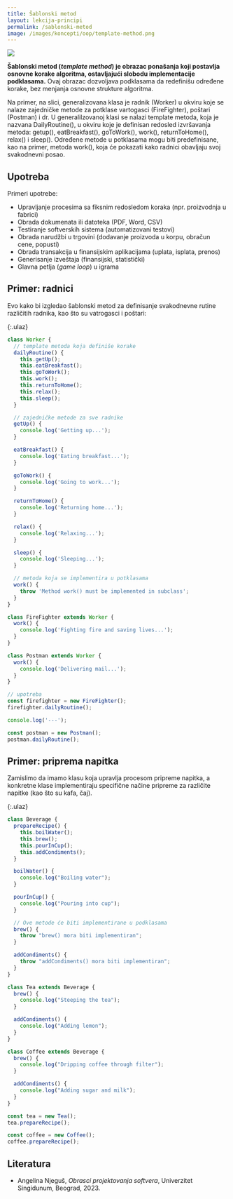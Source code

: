 ```yaml
---
title: Šablonski metod
layout: lekcija-principi
permalink: /sablonski-metod
image: /images/koncepti/oop/template-method.png
---
```


![]({{page.image}})

**Šablonski metod (*template method*) je obrazac ponašanja koji postavlja osnovne korake algoritma, ostavljajući slobodu implementacije podklasama.** Ovaj obrazac dozvoljava podklasama da redefinišu određene korake, bez menjanja osnovne strukture algoritma. 

Na primer, na slici, generalizovana klasa je radnik (Worker) u okviru koje se nalaze zajedničke metode za potklase vartogasci (FireFighter), poštari (Postman) i dr. U generalilzovanoj klasi se nalazi template metoda, koja je nazvana DailyRoutine(), u okviru koje je definisan redosled izvršavanja metoda: getup(), eatBreakfast(), goToWork(), work(), returnToHome(), relax() i sleep(). Određene metode u potklasama mogu biti predefinisane, kao na primer, metoda work(), koja će pokazati kako radnici obavljaju svoj svakodnevni posao.

## Upotreba

Primeri upotrebe:
- Upravljanje procesima sa fiksnim redosledom koraka (npr. proizvodnja u fabrici)
- Obrada dokumenata ili datoteka (PDF, Word, CSV)
- Testiranje softverskih sistema (automatizovani testovi)
- Obrada narudžbi u trgovini (dodavanje proizvoda u korpu, obračun cene, popusti)
- Obrada transakcija u finansijskim aplikacijama (uplata, isplata, prenos)
- Generisanje izveštaja (finansijski, statistički)
- Glavna petlja (*game loop*) u igrama

## Primer: radnici

Evo kako bi izgledao šablonski metod za definisanje svakodnevne rutine različitih radnika, kao što su vatrogasci i poštari:

{:.ulaz}
```js
class Worker {
  // template metoda koja definiše korake
  dailyRoutine() {
    this.getUp();
    this.eatBreakfast();
    this.goToWork();
    this.work();
    this.returnToHome();
    this.relax();
    this.sleep();
  }

  // zajedničke metode za sve radnike
  getUp() {
    console.log('Getting up...');
  }

  eatBreakfast() {
    console.log('Eating breakfast...');
  }

  goToWork() {
    console.log('Going to work...');
  }

  returnToHome() {
    console.log('Returning home...');
  }

  relax() {
    console.log('Relaxing...');
  }

  sleep() {
    console.log('Sleeping...');
  }

  // metoda koja se implementira u potklasama
  work() {
    throw 'Method work() must be implemented in subclass';
  }
}

class FireFighter extends Worker {
  work() {
    console.log('Fighting fire and saving lives...');
  }
}

class Postman extends Worker {
  work() {
    console.log('Delivering mail...');
  }
}

// upotreba
const firefighter = new FireFighter();
firefighter.dailyRoutine();

console.log('---');

const postman = new Postman();
postman.dailyRoutine();
```

## Primer: priprema napitka

Zamislimo da imamo klasu koja upravlja procesom pripreme napitka, a konkretne klase implementiraju specifične načine pripreme za različite napitke (kao što su kafa, čaj).

{:.ulaz}
```js
class Beverage {
  prepareRecipe() {
    this.boilWater();
    this.brew();
    this.pourInCup();
    this.addCondiments();
  }

  boilWater() {
    console.log("Boiling water");
  }

  pourInCup() {
    console.log("Pouring into cup");
  }

  // Ove metode će biti implementirane u podklasama
  brew() {
    throw "brew() mora biti implementiran";
  }

  addCondiments() {
    throw "addCondiments() mora biti implementiran";
  }
}

class Tea extends Beverage {
  brew() {
    console.log("Steeping the tea");
  }

  addCondiments() {
    console.log("Adding lemon");
  }
}

class Coffee extends Beverage {
  brew() {
    console.log("Dripping coffee through filter");
  }

  addCondiments() {
    console.log("Adding sugar and milk");
  }
}

const tea = new Tea();
tea.prepareRecipe();

const coffee = new Coffee();
coffee.prepareRecipe();
```

## Literatura

- Angelina Njeguš, *Obrasci projektovanja softvera*, Univerzitet Singidunum, Beograd, 2023.